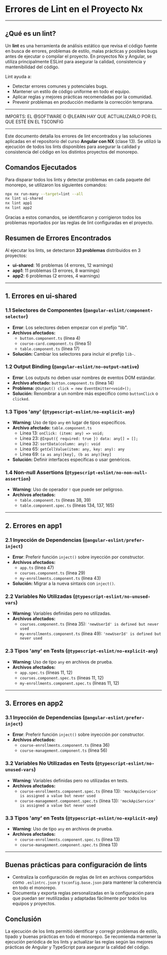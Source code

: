 # Errores de Lint en el Proyecto Nx

---

## ¿Qué es un lint?

Un **lint** es una herramienta de análisis estático que revisa el código fuente en busca de errores, problemas de estilo, malas prácticas y posibles bugs antes de ejecutar o compilar el proyecto. En proyectos Nx y Angular, se utiliza principalmente ESLint para asegurar la calidad, consistencia y mantenibilidad del código.

Lint ayuda a:
- Detectar errores comunes y potenciales bugs.
- Mantener un estilo de código uniforme en todo el equipo.
- Aplicar reglas y mejores prácticas recomendadas por la comunidad.
- Prevenir problemas en producción mediante la corrección temprana.

---

IMPORTS: EL @SOFTWARE O @LEARN HAY QUE ACTUALIZARLO POR EL QUE ESTÉ EN EL TSCONFIG

---

Este documento detalla los errores de lint encontrados y las soluciones aplicadas en el repositorio del curso **Angular con NX** (clase 13). Se utilizó la ejecución de todos los lints disponibles para asegurar la calidad y consistencia del código en los distintos proyectos del monorepo.

## Comandos Ejecutados

Para disparar todos los lints y detectar problemas en cada paquete del monorepo, se utilizaron los siguientes comandos:

```bash
npx nx run-many --target=lint --all
nx lint ui-shared
nx lint app1
nx lint app2
```

Gracias a estos comandos, se identificaron y corrigieron todos los problemas reportados por las reglas de lint configuradas en el proyecto.

## Resumen de Errores Encontrados

Al ejecutar los lints, se detectaron **33 problemas** distribuidos en 3 proyectos:

- **ui-shared**: 16 problemas (4 errores, 12 warnings)
- **app1**: 11 problemas (3 errores, 8 warnings)
- **app2**: 6 problemas (2 errores, 4 warnings)

---

## 1. Errores en ui-shared

### 1.1 Selectores de Componentes (`@angular-eslint/component-selector`)
- **Error**: Los selectores deben empezar con el prefijo "lib".
- **Archivos afectados:**
  - `button.component.ts` (línea 4)
  - `course-card.component.ts` (línea 5)
  - `table.component.ts` (línea 17)
- **Solución:** Cambiar los selectores para incluir el prefijo `lib-`.

### 1.2 Output Binding (`@angular-eslint/no-output-native`)
- **Error**: Los outputs no deben usar nombres de eventos DOM estándar.
- **Archivo afectado:** `button.component.ts` (línea 14)
- **Problema:** `@Output() click = new EventEmitter<void>();`
- **Solución:** Renombrar a un nombre más específico como `buttonClick` o `clicked`.

### 1.3 Tipos 'any' (`@typescript-eslint/no-explicit-any`)
- **Warning**: Uso de tipo `any` en lugar de tipos específicos.
- **Archivo afectado:** `table.component.ts`
  - Línea 13: `onClick: (item: any) => void;`
  - Línea 23: `@Input({ required: true }) data: any[] = [];`
  - Línea 32: `sortData(column: any): void`
  - Línea 65: `getCellValue(item: any, key: any): any`
  - Línea 69: `(a as any)[key], (b as any)[key]`
- **Solución:** Definir interfaces específicas o usar genéricos.

### 1.4 Non-null Assertions (`@typescript-eslint/no-non-null-assertion`)
- **Warning**: Uso de operador `!` que puede ser peligroso.
- **Archivos afectados:**
  - `table.component.ts` (líneas 38, 39)
  - `table.component.spec.ts` (líneas 134, 137, 165)

---

## 2. Errores en app1

### 2.1 Inyección de Dependencias (`@angular-eslint/prefer-inject`)
- **Error**: Preferir función `inject()` sobre inyección por constructor.
- **Archivos afectados:**
  - `app.ts` (línea 47)
  - `courses.component.ts` (línea 29)
  - `my-enrollments.component.ts` (línea 43)
- **Solución:** Migrar a la nueva sintaxis con `inject()`.

### 2.2 Variables No Utilizadas (`@typescript-eslint/no-unused-vars`)
- **Warning**: Variables definidas pero no utilizadas.
- **Archivos afectados:**
  - `courses.component.ts` (línea 35): `'newUserId' is defined but never used`
  - `my-enrollments.component.ts` (línea 49): `'newUserId' is defined but never used`

### 2.3 Tipos 'any' en Tests (`@typescript-eslint/no-explicit-any`)
- **Warning**: Uso de tipo `any` en archivos de prueba.
- **Archivos afectados:**
  - `app.spec.ts` (líneas 11, 12)
  - `courses.component.spec.ts` (líneas 11, 12)
  - `my-enrollments.component.spec.ts` (líneas 11, 12)

---

## 3. Errores en app2

### 3.1 Inyección de Dependencias (`@angular-eslint/prefer-inject`)
- **Error**: Preferir función `inject()` sobre inyección por constructor.
- **Archivos afectados:**
  - `course-enrollments.component.ts` (línea 36)
  - `course-management.component.ts` (línea 56)

### 3.2 Variables No Utilizadas en Tests (`@typescript-eslint/no-unused-vars`)
- **Warning**: Variables definidas pero no utilizadas en tests.
- **Archivos afectados:**
  - `course-enrollments.component.spec.ts` (línea 13): `'mockApiService' is assigned a value but never used`
  - `course-management.component.spec.ts` (línea 13): `'mockApiService' is assigned a value but never used`

### 3.3 Tipos 'any' en Tests (`@typescript-eslint/no-explicit-any`)
- **Warning**: Uso de tipo `any` en archivos de prueba.
- **Archivos afectados:**
  - `course-enrollments.component.spec.ts` (línea 13)
  - `course-management.component.spec.ts` (línea 13)

---

## Buenas prácticas para configuración de lints

- Centraliza la configuración de reglas de lint en archivos compartidos como `.eslintrc.json` y `tsconfig.base.json` para mantener la coherencia en todo el monorepo.
- Documenta y exporta reglas personalizadas en la configuración para que puedan ser reutilizadas y adaptadas fácilmente por todos los equipos y proyectos.

## Conclusión

La ejecución de los lints permitió identificar y corregir problemas de estilo, tipado y buenas prácticas en todo el monorepo. Se recomienda mantener la ejecución periódica de los lints y actualizar las reglas según las mejores prácticas de Angular y TypeScript para asegurar la calidad del código.
